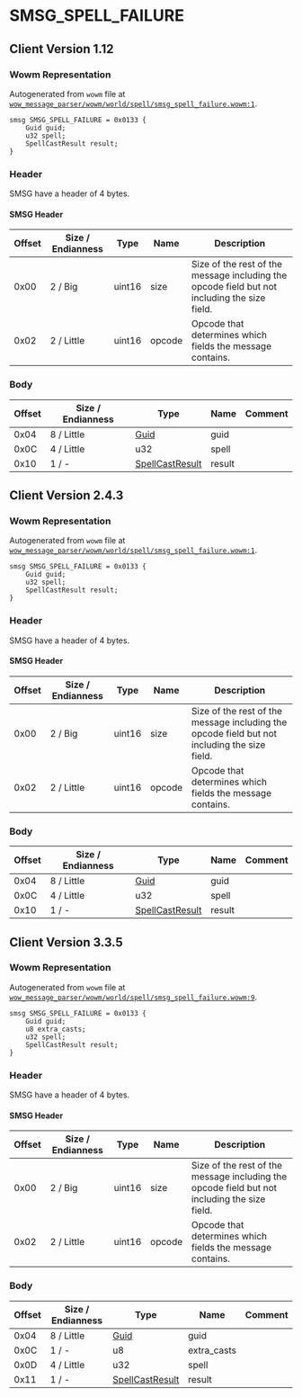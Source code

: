 # SMSG_SPELL_FAILURE

## Client Version 1.12

### Wowm Representation

Autogenerated from `wowm` file at [`wow_message_parser/wowm/world/spell/smsg_spell_failure.wowm:1`](https://github.com/gtker/wow_messages/tree/main/wow_message_parser/wowm/world/spell/smsg_spell_failure.wowm#L1).
```rust,ignore
smsg SMSG_SPELL_FAILURE = 0x0133 {
    Guid guid;
    u32 spell;
    SpellCastResult result;
}
```
### Header

SMSG have a header of 4 bytes.

#### SMSG Header

| Offset | Size / Endianness | Type   | Name   | Description |
| ------ | ----------------- | ------ | ------ | ----------- |
| 0x00   | 2 / Big           | uint16 | size   | Size of the rest of the message including the opcode field but not including the size field.|
| 0x02   | 2 / Little        | uint16 | opcode | Opcode that determines which fields the message contains.|

### Body

| Offset | Size / Endianness | Type | Name | Comment |
| ------ | ----------------- | ---- | ---- | ------- |
| 0x04 | 8 / Little | [Guid](../types/packed-guid.md) | guid |  |
| 0x0C | 4 / Little | u32 | spell |  |
| 0x10 | 1 / - | [SpellCastResult](spellcastresult.md) | result |  |

## Client Version 2.4.3

### Wowm Representation

Autogenerated from `wowm` file at [`wow_message_parser/wowm/world/spell/smsg_spell_failure.wowm:1`](https://github.com/gtker/wow_messages/tree/main/wow_message_parser/wowm/world/spell/smsg_spell_failure.wowm#L1).
```rust,ignore
smsg SMSG_SPELL_FAILURE = 0x0133 {
    Guid guid;
    u32 spell;
    SpellCastResult result;
}
```
### Header

SMSG have a header of 4 bytes.

#### SMSG Header

| Offset | Size / Endianness | Type   | Name   | Description |
| ------ | ----------------- | ------ | ------ | ----------- |
| 0x00   | 2 / Big           | uint16 | size   | Size of the rest of the message including the opcode field but not including the size field.|
| 0x02   | 2 / Little        | uint16 | opcode | Opcode that determines which fields the message contains.|

### Body

| Offset | Size / Endianness | Type | Name | Comment |
| ------ | ----------------- | ---- | ---- | ------- |
| 0x04 | 8 / Little | [Guid](../types/packed-guid.md) | guid |  |
| 0x0C | 4 / Little | u32 | spell |  |
| 0x10 | 1 / - | [SpellCastResult](spellcastresult.md) | result |  |

## Client Version 3.3.5

### Wowm Representation

Autogenerated from `wowm` file at [`wow_message_parser/wowm/world/spell/smsg_spell_failure.wowm:9`](https://github.com/gtker/wow_messages/tree/main/wow_message_parser/wowm/world/spell/smsg_spell_failure.wowm#L9).
```rust,ignore
smsg SMSG_SPELL_FAILURE = 0x0133 {
    Guid guid;
    u8 extra_casts;
    u32 spell;
    SpellCastResult result;
}
```
### Header

SMSG have a header of 4 bytes.

#### SMSG Header

| Offset | Size / Endianness | Type   | Name   | Description |
| ------ | ----------------- | ------ | ------ | ----------- |
| 0x00   | 2 / Big           | uint16 | size   | Size of the rest of the message including the opcode field but not including the size field.|
| 0x02   | 2 / Little        | uint16 | opcode | Opcode that determines which fields the message contains.|

### Body

| Offset | Size / Endianness | Type | Name | Comment |
| ------ | ----------------- | ---- | ---- | ------- |
| 0x04 | 8 / Little | [Guid](../types/packed-guid.md) | guid |  |
| 0x0C | 1 / - | u8 | extra_casts |  |
| 0x0D | 4 / Little | u32 | spell |  |
| 0x11 | 1 / - | [SpellCastResult](spellcastresult.md) | result |  |


